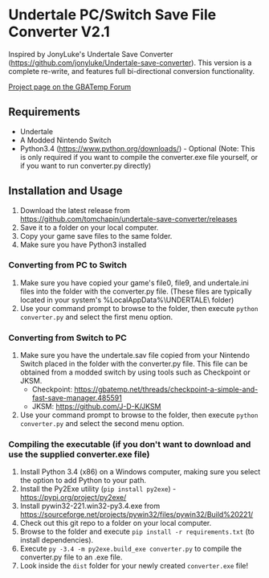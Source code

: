 # Undertale PC/Switch Save File Converter V2.1
Inspired by JonyLuke's Undertale Save Converter (https://github.com/jonyluke/Undertale-save-converter).
This version is a complete re-write, and features full bi-directional conversion functionality.

[Project page on the GBATemp Forum](https://gbatemp.net/threads/undertale-save-game-converter-v2-with-full-bi-directional-pc-switch-conversion-ability.542897/)

## Requirements 
- Undertale
- A Modded Nintendo Switch
- Python3.4 (https://www.python.org/downloads/) - Optional
  (Note: This is only required if you want to compile the converter.exe file yourself, or if you want to run converter.py directly)


## Installation and Usage
1. Download the latest release from https://github.com/tomchapin/undertale-save-converter/releases
2. Save it to a folder on your local computer.
3. Copy your game save files to the same folder.
4. Make sure you have Python3 installed


### Converting from PC to Switch
1. Make sure you have copied your game's file0, file9, and undertale.ini files into the folder with the converter.py file.
   (These files are typically located in your system's %LocalAppData%\UNDERTALE\ folder)
2. Use your command prompt to browse to the folder, then execute `python converter.py` and select the first menu option.


### Converting from Switch to PC
1. Make sure you have the undertale.sav file copied from your Nintendo Switch placed in the folder with the converter.py file.
   This file can be obtained from a modded switch by using tools such as Checkpoint or JKSM.
   - Checkpoint: https://gbatemp.net/threads/checkpoint-a-simple-and-fast-save-manager.485591
   - JKSM: https://github.com/J-D-K/JKSM
2. Use your command prompt to browse to the folder, then execute `python converter.py` and select the second menu option.


### Compiling the executable (if you don't want to download and use the supplied converter.exe file)
1. Install Python 3.4 (x86) on a Windows computer, making sure you select the option to add Python to your path.
2. Install the Py2Exe utility (`pip install py2exe`) - https://pypi.org/project/py2exe/
3. Install pywin32-221.win32-py3.4.exe from https://sourceforge.net/projects/pywin32/files/pywin32/Build%20221/
4. Check out this git repo to a folder on your local computer.
5. Browse to the folder and execute `pip install -r requirements.txt` (to install dependencies).
6. Execute `py -3.4 -m py2exe.build_exe converter.py` to compile the converter.py file to an .exe file.
7. Look inside the `dist` folder for your newly created `converter.exe` file!
